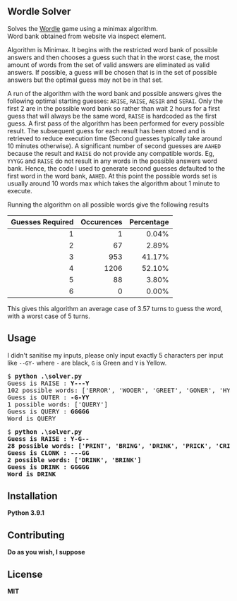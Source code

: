 ## Wordle Solver

Solves the [Wordle](https://www.powerlanguage.co.uk/wordle/) game using a minimax algorithm.  
Word bank obtained from website via inspect element.  

Algorithm is Minimax. It begins with the restricted word bank of possible answers and then chooses a guess such that in the worst case, the most amount of words from the set of valid answers are eliminated as valid answers. If possible, a guess will be chosen that is in the set of possible answers but the optimal guess may not be in that set.

A run of the algorithm with the word bank and possible answers gives the following optimal starting guesses: `ARISE`, `RAISE`, `AESIR` and `SERAI`. Only the first 2 are in the possible word bank so rather than wait 2 hours for a first guess that will always be the same word, `RAISE` is hardcoded as the first guess.
A first pass of the algorithm has been performed for every possible result. The subsequent guess for each result has been stored and is retrieved to reduce execution time (Second guesses typically take around 10 minutes otherwise). A significant number of second guesses are `AAHED` because the result and `RAISE` do not provide any compatible words. Eg, `YYYGG` and `RAISE` do not result in any words in the possible answers word bank. Hence, the code I used to generate second guesses defaulted to the first word in the word bank, `AAHED`. At this point the possible words set is usually around 10 words max which takes the algorithm about 1 minute to execute.

Running the algorithm on all possible words give the following results

| Guesses Required | Occurences | Percentage |
|-----------------:|-----------:|-----------:|
|                1 |          1 |      0.04% |
|                2 |         67 |      2.89% |
|                3 |        953 |     41.17% |
|                4 |       1206 |     52.10% |
|                5 |         88 |      3.80% |
|                6 |          0 |      0.00% |

This gives this algorithm an average case of 3.57 turns to guess the word, with a worst case of 5 turns.


## Usage

I didn't sanitise my inputs, please only input exactly 5 characters per input like `--GY-` where `-` are black, `G` is Green and `Y` is Yellow. 

<pre>
$ <b>python .\solver.py</b>
Guess is RAISE : <b>Y---Y</b>
102 possible words: ['ERROR', 'WOOER', 'GREET', 'GONER', 'HYPER', 'HERON', 'PERCH', 'FERRY', 'QUERY', 'PERKY', 'ELDER', 'ULCER', 'OTHER', 'FEWER', 'FOYER', 'HOMER', 'CREPT', 'EGRET', 'BERTH', 'POWER', 'POKER', 'GRUEL', 'LEERY', 'THREW', 'DETER', 'LOVER', 'UDDER', 'DERBY', 'ERUPT', 'CREEK', 'QUEER', 'FREER', 'FLYER', 'BLUER', 'WRECK', 'COVER', 'JOKER', 'CREED', 'OUTER', 'DEMUR', 'ENTER', 'EVERY', 'OTTER', 'TUBER', 'CREEP', 'BUYER', 'LOWER', 'CYBER', 'OFFER', 'DRYER', 'OVERT', 'ETHER', 'CREDO', 'BOXER', 'PREEN', 'LEMUR', 'BREED', 'NEVER', 'OWNER', 'EMBER', 'HOVER', 'JERKY', 'UPPER', 'MOVER', 'DEFER', 'CRUEL', 'NERDY', 'FREED', 'DECOR', 'UTTER', 'ORDER', 'UNDER', 'CLERK', 'OLDER', 'CHEER', 'GREEN', 'ENTRY', 'VOTER', 'ODDER', 'LEPER', 'TENOR', 'TREND', 'TOWER', 'FEVER', 'TRUER', 'PURER', 'MERRY', 'BERRY', 'COWER', 'ERECT', 'GREED', 'BERET', 'EXERT', 'CORER', 'MOWER', 'METRO', 'NEWER', 'LEVER', 'METER', 'FEMUR', 'DECRY', 'MERCY']
Guess is OUTER : <b>-G-YY</b>
1 possible words: ['QUERY']
Guess is QUERY : <b>GGGGG</b>
Word is QUERY
</pre>

<pre>
$ <b>python .\solver.py
Guess is RAISE : <b>Y-G--</b>
28 possible words: ['PRINT', 'BRING', 'DRINK', 'PRICK', 'CRIMP', 'PRIMO', 'BRINK', 'QUIRK', 'GRIND', 'FRITZ', 'TWIRL', 'PRIVY', 'CRICK', 'THIRD', 'TRICK', 'FLIRT', 'GRILL', 'BRICK', 'BRINY', 'DRILL', 'KRILL', 'FRILL', 'DRIFT', 'PRIOR', 'GRIMY', 'WRING', 'WHIRL', 'CHIRP']
Guess is CLONK : <b>---GG</b>
2 possible words: ['DRINK', 'BRINK']
Guess is DRINK : <b>GGGGG</b>
Word is DRINK
</pre>

## Installation

Python 3.9.1

## Contributing

Do as you wish, I suppose

## License

MIT